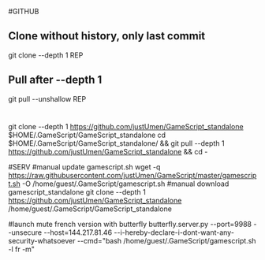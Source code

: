#GITHUB

## Clone without history, only last commit

git clone --depth 1 REP

## Pull after --depth 1

git pull --unshallow REP








#

git clone --depth 1 https://github.com/justUmen/GameScript_standalone $HOME/.GameScript/GameScript_standalone
cd $HOME/.GameScript/GameScript_standalone/ && git pull --depth 1 https://github.com/justUmen/GameScript_standalone && cd -




#SERV
#manual update gamescript.sh
wget -q https://raw.githubusercontent.com/justUmen/GameScript/master/gamescript.sh -O /home/guest/.GameScript/gamescript.sh
#manual download gamescript_standalone
git clone --depth 1 https://github.com/justUmen/GameScript_standalone /home/guest/.GameScript/GameScript_standalone

#launch mute french version with butterfly
butterfly.server.py --port=9988 --unsecure --host=144.217.81.46 --i-hereby-declare-i-dont-want-any-security-whatsoever --cmd="bash /home/guest/.GameScript/gamescript.sh -l fr -m"
